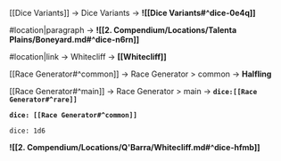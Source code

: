 [[Dice Variants]] -> Dice Variants ->  **![[Dice Variants#^dice-0e4q]]**

#location|paragraph ->  **![[2. Compendium/Locations/Talenta Plains/Boneyard.md#^dice-n6rn]]**

#location|link -> Whitecliff ->  **[[Whitecliff]]**

[[Race Generator#^common]] -> Race Generator > common ->  **Halfling**

[[Race Generator#^main]] -> Race Generator > main ->  **`dice:[[Race Generator#^rare]]`**

**`dice: [[Race Generator#^common]]`**

`dice: 1d6`

**![[2. Compendium/Locations/Q'Barra/Whitecliff.md#^dice-hfmb]]**